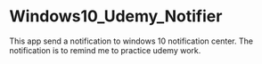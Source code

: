 # Windows10_Udemy_Notifier
This app send a notification to windows 10 notification center. The notification is to remind me to practice udemy work.
